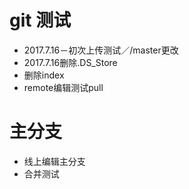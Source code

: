 # git 测试
- 2017.7.16－初次上传测试／/master更改
- 2017.7.16删除.DS_Store
- 删除index
- remote编辑测试pull
# 主分支
- 线上编辑主分支
- 合并测试